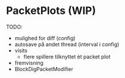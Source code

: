 # PacketPlots (WIP)

TODO:

-   mulighed for diff (config)
-   autosave på andet thread (interval i config)
-   visits
    -   flere spillere tilknyttet èt packet plot
-   fremvisning
-   BlockDigPacketModifier
